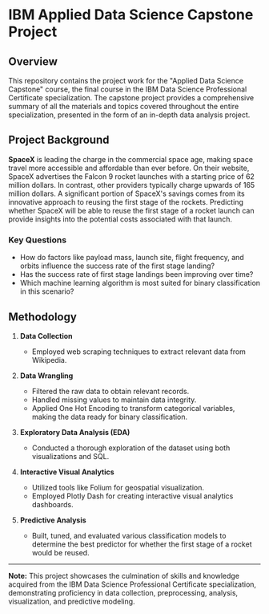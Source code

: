 # IBM Applied Data Science Capstone Project

## Overview
This repository contains the project work for the "Applied Data Science Capstone" course, the final course in the IBM Data Science Professional Certificate specialization. The capstone project provides a comprehensive summary of all the materials and topics covered throughout the entire specialization, presented in the form of an in-depth data analysis project.

## Project Background

**SpaceX** is leading the charge in the commercial space age, making space travel more accessible and affordable than ever before. On their website, SpaceX advertises the Falcon 9 rocket launches with a starting price of 62 million dollars. In contrast, other providers typically charge upwards of 165 million dollars. A significant portion of SpaceX's savings comes from its innovative approach to reusing the first stage of the rockets. Predicting whether SpaceX will be able to reuse the first stage of a rocket launch can provide insights into the potential costs associated with that launch.

### Key Questions
- How do factors like payload mass, launch site, flight frequency, and orbits influence the success rate of the first stage landing?
- Has the success rate of first stage landings been improving over time?
- Which machine learning algorithm is most suited for binary classification in this scenario?

## Methodology

1. **Data Collection**
    - Employed web scraping techniques to extract relevant data from Wikipedia.

2. **Data Wrangling**
    - Filtered the raw data to obtain relevant records.
    - Handled missing values to maintain data integrity.
    - Applied One Hot Encoding to transform categorical variables, making the data ready for binary classification.

3. **Exploratory Data Analysis (EDA)**
    - Conducted a thorough exploration of the dataset using both visualizations and SQL.

4. **Interactive Visual Analytics**
    - Utilized tools like Folium for geospatial visualization.
    - Employed Plotly Dash for creating interactive visual analytics dashboards.

5. **Predictive Analysis**
    - Built, tuned, and evaluated various classification models to determine the best predictor for whether the first stage of a rocket would be reused.

---

**Note:** This project showcases the culmination of skills and knowledge acquired from the IBM Data Science Professional Certificate specialization, demonstrating proficiency in data collection, preprocessing, analysis, visualization, and predictive modeling.
